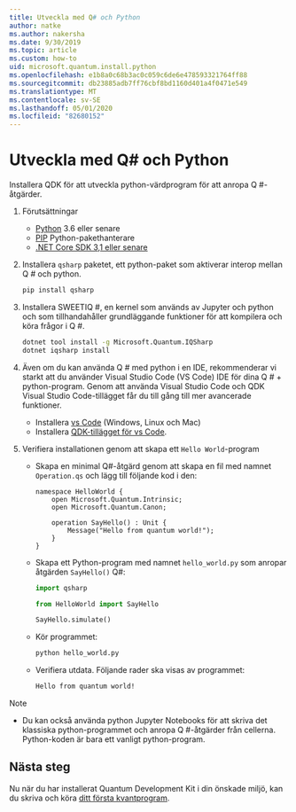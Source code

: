 ```yaml
---
title: Utveckla med Q# och Python
author: natke
ms.author: nakersha
ms.date: 9/30/2019
ms.topic: article
ms.custom: how-to
uid: microsoft.quantum.install.python
ms.openlocfilehash: e1b8a0c68b3ac0c059c6de6e478593321764ff88
ms.sourcegitcommit: db23885adb7ff76cbf8bd1160d401a4f0471e549
ms.translationtype: MT
ms.contentlocale: sv-SE
ms.lasthandoff: 05/01/2020
ms.locfileid: "82680152"
---
```

# <a name="develop-with-q--python"></a>Utveckla med Q# och Python

Installera QDK för att utveckla python-värdprogram för att anropa Q #-åtgärder.

1. Förutsättningar

    - [Python](https://www.python.org/downloads/) 3.6 eller senare
    - [PIP](https://pip.pypa.io/en/stable/installing) Python-pakethanterare
    - [.NET Core SDK 3,1 eller senare](https://www.microsoft.com/net/download)


1. Installera `qsharp` paketet, ett python-paket som aktiverar interop mellan Q # och python.

    ```bash
    pip install qsharp
    ```

1. Installera SWEETIQ #, en kernel som används av Jupyter och python och som tillhandahåller grundläggande funktioner för att kompilera och köra frågor i Q #.

    ```bash
    dotnet tool install -g Microsoft.Quantum.IQSharp
    dotnet iqsharp install
    ```
  
1. Även om du kan använda Q # med python i en IDE, rekommenderar vi starkt att du använder Visual Studio Code (VS Code) IDE för dina Q # + python-program. Genom att använda Visual Studio Code och QDK Visual Studio Code-tillägget får du till gång till mer avancerade funktioner.

    - Installera [vs Code](https://code.visualstudio.com/download) (Windows, Linux och Mac)
    - Installera [QDK-tillägget för vs Code](https://marketplace.visualstudio.com/items?itemName=quantum.quantum-devkit-vscode).

1. Verifiera installationen genom att skapa ett `Hello World`-program

    - Skapa en minimal Q#-åtgärd genom att skapa en fil med namnet `Operation.qs` och lägg till följande kod i den:

        ```qsharp
        namespace HelloWorld {
            open Microsoft.Quantum.Intrinsic;
            open Microsoft.Quantum.Canon;

            operation SayHello() : Unit {
                Message("Hello from quantum world!");
            }
        }
        ```

    - Skapa ett Python-program med namnet `hello_world.py` som anropar åtgärden `SayHello()` Q#:

        ```python
        import qsharp

        from HelloWorld import SayHello

        SayHello.simulate()
        ```

    - Kör programmet:

        ```bash
        python hello_world.py
        ```

    - Verifiera utdata. Följande rader ska visas av programmet:

        ```bash
        Hello from quantum world!
       ```


> [!NOTE]
> * Du kan också använda python Jupyter Notebooks för att skriva det klassiska python-programmet och anropa Q #-åtgärder från cellerna. Python-koden är bara ett vanligt python-program.

## <a name="whats-next"></a>Nästa steg

Nu när du har installerat Quantum Development Kit i din önskade miljö, kan du skriva och köra [ditt första kvantprogram](xref:microsoft.quantum.write-program).
